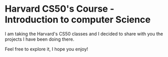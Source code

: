 # Harvard CS50's Course - Introduction to computer Science

I am taking the Harvard's CS50 classes and I decided to share with you the projects I have been doing there.

Feel free to explore it, I hope you enjoy!

